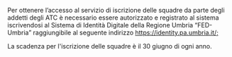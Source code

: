 
Per ottenere l’accesso al servizio di iscrizione delle squadre da parte degli addetti degli ATC è necessario essere autorizzato e registrato al sistema iscrivendosi al Sistema di Identità Digitale della Regione Umbria “FED-Umbria” raggiungibile al seguente indirizzo [https://identity.pa.umbria.it/;
](https://identity.pa.umbria.it/;)

La scadenza per l'iscrizione delle squadre è il 30 giugno di ogni anno.

